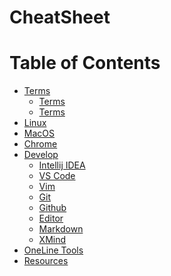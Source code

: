 # CheatSheet

Table of Contents
=================

   * [<a href="collection/Terms.md">Terms</a>](#terms)
      * [<a href="collection/Terms.md#截屏">Terms</a>](#截屏)
      * [<a href="collection/Terms.md#extensions">Terms</a>](#extensions)
   * [<a href="collection/Linux.md">Linux</a>](#linux)
   * [<a href="collection/MacOS.md">MacOS</a>](#macos)
   * [<a href="collection/Chrome.md">Chrome</a>](#chrome)
   * [Develop](#develop)
      * [<a href="dev/IDEA.md">Intellij IDEA</a>](#intellij-idea)
      * [<a href="dev/VSCode.md">VS Code</a>](#vs-code)
      * [<a href="dev/Vim.md">Vim</a>](#vim)
      * [<a href="dev/Git.md">Git</a>](#git)
      * [<a href="dev/Github.md">Github</a>](#github)
      * [Editor](#editor)
      * [<a href="editor/Markdown.md">Markdown</a>](#markdown)
      * [<a href="editor/XMind.md">XMind</a>](#xmind)
   * [OneLine Tools](#oneline-tools)
   * [Resources](#resources)

